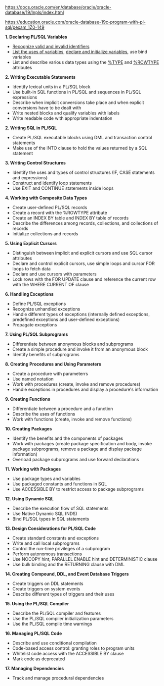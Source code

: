 https://docs.oracle.com/en/database/oracle/oracle-database/19/lnpls/index.html

https://education.oracle.com/oracle-database-19c-program-with-pl-sql/pexam_1Z0-149

 **1. Declaring PL/SQL Variables**
 * [Recognize valid and invalid identifiers](https://github.com/MarinaArh/Oracle_cheat_sheets/blob/master/1Z0-149/identifiers.sql)
 * [List the uses of variables](https://github.com/MarinaArh/Oracle_cheat_sheets/blob/master/1Z0-149/WhereIsVariablesUsed.sql), [declare and initialize variables](), use bind variables
 * List and describe various data types using the [%TYPE](https://github.com/MarinaArh/Oracle_cheat_sheets/blob/master/1Z0-149/TypeAttribute.sql) and [%ROWTYPE](https://github.com/MarinaArh/Oracle_cheat_sheets/blob/master/1Z0-149/RowtypeAttribute.sql) attributes

 **2. Writing Executable Statements**
 * Identify lexical units in a PL/SQL block
 * Use built-in SQL functions in PL/SQL and sequences in PL/SQL expressions
 * Describe when implicit conversions take place and when explicit conversions have to be dealt with
 * Write nested blocks and qualify variables with labels
 * Write readable code with appropriate indentation

 **2. Writing SQL in PL/SQL**
* Create PL/SQL executable blocks using DML and transaction control statements
* Make use of the INTO clause to hold the values returned by a SQL statement

 **3. Writing Control Structures**
* Identify the uses and types of control structures (IF, CASE statements and expressions)
* Construct and identify loop statements
* Use EXIT and CONTINUE statements inside loops

 **4. Working with Composite Data Types**
* Create user-defined PL/SQL records
* Create a record with the %ROWTYPE attribute
* Create an INDEX BY table and INDEX BY table of records
* Describe the differences among records, collections, and collections of records
* Initialize collections and records

 **5. Using Explicit Cursors**
* Distinguish between implicit and explicit cursors and use SQL cursor attributes
* Declare and control explicit cursors, use simple loops and cursor FOR loops to fetch data
* Declare and use cursors with parameters
* Lock rows with the FOR UPDATE clause and reference the current row with the WHERE CURRENT OF clause

 **6. Handling Exceptions**
* Define PL/SQL exceptions
* Recognize unhandled exceptions
* Handle different types of exceptions (internally defined exceptions, predefined exceptions and user-defined exceptions)
* Propagate exceptions

 **7. Using PL/SQL Subprograms**
* Differentiate between anonymous blocks and subprograms
* Create a simple procedure and invoke it from an anonymous block
* Identify benefits of subprograms

 **8. Creating Procedures and Using Parameters**
* Create a procedure with parameterrs
* Use named notation
* Work with procedures (create, invoke and remove procedures)
* Handle exceptions in procedures and display a procedure's information

 **9. Creating Functions**
* Differentiate between a procedure and a function
* Describe the uses of functions
* Work with functions (create, invoke and remove functions)

 **10. Creating Packages**
* Identify the benefits and the components of packages
* Work with packages (create package specification and body, invoke package subprograms, remove a package and display package information)
* Overload package subprograms and use forward declarations

 **11. Working with Packages**
* Use package types and variables
* Use packaged constants and functions in SQL
* Use ACCESSIBLE BY to restrict access to package subprograms

 **12. Using Dynamic SQL**
* Describe the execution flow of SQL statements
* Use Native Dynamic SQL (NDS)
* Bind PL/SQL types in SQL statements

 **13. Design Considerations for PL/SQL Code**
* Create standard constants and exceptions
* Write and call local subprograms
* Control the run-time privileges of a subprogram
* Perform autonomous transactions
* Use NOCOPY hint, PARALLEL ENABLE hint and DETERMINISTIC clause
* Use bulk binding and the RETURNING clause with DML

 **14. Creating Compound, DDL, and Event Database Triggers**
* Create triggers on DDL statements
* Create triggers on system events
* Describe different types of triggers and their uses

 **15. Using the PL/SQL Compiler**
* Describe the PL/SQL compiler and features
* Use the PL/SQL compiler initialization parameters
* Use the PL/SQL compile time warnings

 **16. Managing PL/SQL Code**
* Describe and use conditional compilation
* Code-based access control: granting roles to program units
* Whitelist code access with the ACCESSIBLE BY clause
* Mark code as deprecated

 **17. Managing Dependencies**
* Track and manage procedural dependencies
